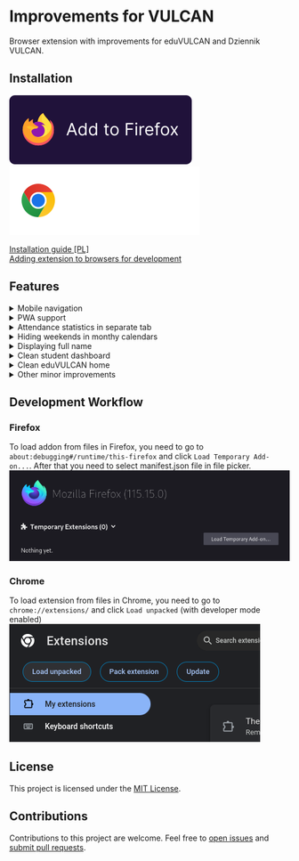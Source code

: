 # Improvements for VULCAN

Browser extension with improvements for eduVULCAN and Dziennik VULCAN.

## Installation
<a href="https://ifv.banocean.com/downloads/firefox"><img src="./assets/add to firefox.svg"></a><img width=10px><a href="https://ifv.banocean.com/downloads/chrome"><img src="./assets/add to chrome.svg"></a>

[Installation guide [PL]](https://ifv.banocean.com)<br>
[Adding extension to browsers for development](#development-workflow)

## Features

<details>
    <summary>Mobile navigation</summary>

| Before:                                                         | After:                                                         |
| --------------------------------------------------------------- | -------------------------------------------------------------- |
| <img src="./screenshots/mobileNavBefore.png" width="300px" /> | <img src="./screenshots/mobileNavAfter.png" width="300px" /> |

</details>
<details>
    <summary>PWA support</summary>
    <img src="./screenshots/pwa.png" width="300px" />
</details>

<details>
    <summary>Attendance statistics in separate tab</summary>

| Before:                                                      | After:                                                      |
| ------------------------------------------------------------ | ----------------------------------------------------------- |
| <img src="./screenshots/attendanceBefore.png" width="300px" /> | <img src="./screenshots/attendanceAfter.png" width="300px" /> |
</details>
<details>
    <summary>Hiding weekends in monthy calendars</summary>
    
| Before:                                                      | After:                                                      |
| ------------------------------------------------------------ | ----------------------------------------------------------- |
| <img src="./screenshots/hideWeekendsBefore.png" width="300px" /> | <img src="./screenshots/hideWeekendsAfter.png" width="300px" /> |
</details>
<details>
    <summary>Displaying full name</summary>

| Before:                                                         | After:                                                         |
| --------------------------------------------------------------- | -------------------------------------------------------------- |
| <img src="./screenshots/fnameBefore.png" width="300px" /> | <img src="./screenshots/fnameAfter.png" width="300px" /> |
</details>
<details>
    <summary>Clean student dashboard</summary>

Before:

<img src="./screenshots/whiteboardBefore.png" width="800px" />

After:

<img src="./screenshots/whiteboardAfter.png" width="800px" />
</details>

<details>
    <summary>Clean eduVULCAN home</summary>

| Before:                                                      | After:                                                      |
| ------------------------------------------------------------ | ----------------------------------------------------------- |
| <img src="./screenshots/evHomeBefore.png" width="300px" /> | <img src="./screenshots/evHomeAfter.png" width="300px" /> |

</details>

<details>
    <summary>Other minor improvements</summary>
    
- Hiding WCAG controls
- Aligning detailed grades button
- Redirecting to board
- Auto redirecting to eduVULCAN login page
</details>

## Development Workflow
### Firefox
To load addon from files in Firefox, you need to go to `about:debugging#/runtime/this-firefox` and click `Load Temporary Add-on...`. After that you need to select manifest.json file in file picker.<br>
<img src="./screenshots/firefoxDebug.png">
### Chrome
To load extension from files in Chrome, you need to go to `chrome://extensions/` and click `Load unpacked` (with developer mode enabled)<br>
<img src="./screenshots/chromeDebug.png">

## License

This project is licensed under the [MIT License](./LICENSE).

## Contributions

Contributions to this project are welcome. Feel free to [open issues](https://github.com/banocean/ifv/issues) and [submit pull requests](https://github.com/banocean/ifv/pulls).
